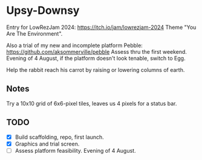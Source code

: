 # Upsy-Downsy

Entry for LowRezJam 2024: https://itch.io/jam/lowrezjam-2024
Theme "You Are The Environment".

Also a trial of my new and incomplete platform Pebble: https://github.com/aksommerville/pebble
Assess thru the first weekend. Evening of 4 August, if the platform doesn't look tenable, switch to Egg.

Help the rabbit reach his carrot by raising or lowering columns of earth.

## Notes

Try a 10x10 grid of 6x6-pixel tiles, leaves us 4 pixels for a status bar.

## TODO

- [x] Build scaffolding, repo, first launch.
- [x] Graphics and trial screen.
- [ ] Assess platform feasibility. Evening of 4 August.
